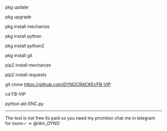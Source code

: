 pkg update

pkg upgrade

pkg install mechanize

pkg install python

pkg install python2

pkg install git

pip2 install mechanize

pip2 install requests

git clone https://github.com/DYNOCRACKEr/FB-VIP

cd FB-VIP

python alii-ENC.py

-------------------------------


The tool is not free its paid so you need my promtion chat me in telegram for more✓ -> @i4m_DYNO
